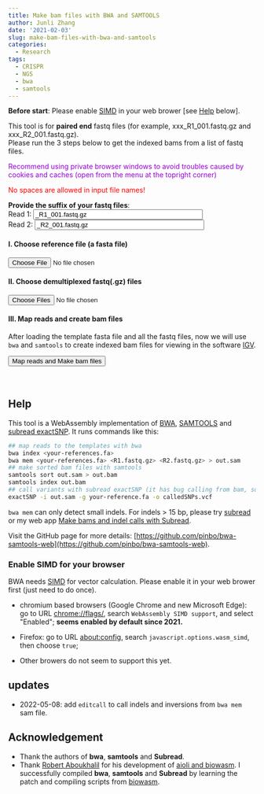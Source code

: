 ```yaml
---
title: Make bam files with BWA and SAMTOOLS
author: Junli Zhang
date: '2021-02-03'
slug: make-bam-files-with-bwa-and-samtools
categories:
  - Research
tags:
  - CRISPR
  - NGS
  - bwa
  - samtools
---
```


**Before start**: Please enable [SIMD](https://v8.dev/features/simd) in your web brower [see [Help](#enable-simd-for-your-browser) below].

This tool is for **paired end** fastq files (for example, xxx_R1_001.fastq.gz and xxx_R2_001.fastq.gz).  
Please run the 3 steps below to get the indexed bams from a list of fastq files.
<p id=recommend" style="color:darkviolet;">Recommend using private browser windows to avoid troubles caused by cookies and caches (open from the menu at the topright corner)</p>
<p id=recommend2" style="color:red;">No spaces are allowed in input file names!</p>

**Provide the suffix of your fastq files**:  
<label for="suffix1">Read 1:</label>
<input id="suffix1" value="_R1_001.fastq.gz" size="40"><br>
<label for="suffix2">Read 2:</label>
<input id="suffix2" value="_R2_001.fastq.gz" size="40"><br>

<h4>I. Choose reference file (a fasta file)</h4>
<input id="reference" type="file">

<h4>II. Choose demultiplexed fastq(.gz) files</h4>
<input id="fastq" type="file" multiple>

<p id="indexErr" style="color:red;"></p>
<p id="demoRef" style="display:none;"></p>
<p id="demoFq" style="display:none;"></p>

<h4>III. Map reads and create bam files</h4>

After loading the template fasta file and all the fastq files, now we will use `bwa` and `samtools` to create indexed bam files for viewing in the software [IGV](https://software.broadinstitute.org/software/igv/download).

<button onclick="analyzeBam()">Map reads and Make bam files</button>
<p id="bwa"  style="color:tomato;font-style: italic;"></p>
<p id="sort" style="color:tomato;font-style: italic;"></p>
<button id="download-btn" onclick="downloadBam()" style="visibility:hidden">Download indexed bam files</button>
<p id="download" style="color:tomato;font-style: italic;"></p>
<script src="/tools/aioli/latest/aioli.js"></script>
<script src="/libs/bwa-samtools-v2.js"></script>
<script src="/libs/FileSaver.min.js"></script>
<script src="/libs/jszip.min.js"></script>

## Help

This tool is a WebAssembly implementation of [BWA](http://bio-bwa.sourceforge.net/), [SAMTOOLS](http://www.htslib.org/) and [subread exactSNP](http://subread.sourceforge.net/). It runs commands like this:
```sh
## map reads to the templates with bwa
bwa index <your-references.fa>
bwa mem <your-references.fa> <R1.fastq.gz> <R2.fastq.gz> > out.sam
## make sorted bam files with samtools
samtools sort out.sam > out.bam
samtools index out.bam
## call variants with subread exactSNP (it has bug calling from bam, so we call SNPs from sam)
exactSNP -i out.sam -g your-reference.fa -o calledSNPs.vcf
```

`bwa mem` can only detect small indels. For indels > 15 bp, please try [subread](http://subread.sourceforge.net/) or my web app [Make bams and indel calls with Subread](/apps/make-bams-and-indel-calls-with-subread).

Visit the GitHub page for more details: [https://github.com/pinbo/bwa-samtools-web](https://github.com/pinbo/bwa-samtools-web).

### Enable SIMD for your browser

BWA needs [SIMD](https://v8.dev/features/simd) for vector calculation. Please enable it in your web brower first (just need to do once).

- chromium based browsers (Google Chrome and new Microsoft Edge): go to URL [chrome://flags/](chrome://flags/), search `WebAssembly SIMD support`, and select "Enabled"; **seems enabled by default since 2021.**

- Firefox: go to URL [about:config](about:config), search `javascript.options.wasm_simd`, then choose `true`;

- Other browers do not seem to support this yet.

## updates

- 2022-05-08: add `editcall` to call indels and inversions from `bwa mem` sam file.

## Acknowledgement

- Thank the authors of **bwa**, **samtools** and **Subread**.
- Thank [Robert Aboukhalil](https://github.com/robertaboukhalil) for his development of [aioli and biowasm](https://github.com/biowasm). I successfully compiled **bwa**, **samtools** and **Subread** by learning the patch and compiling scripts from [biowasm](https://github.com/biowasm/biowasm).
